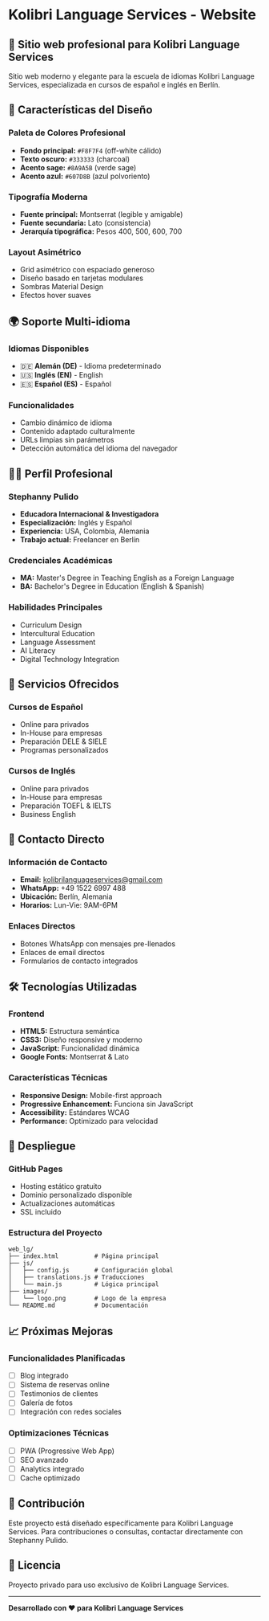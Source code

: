 # Kolibri Language Services - Website

## 🌟 **Sitio web profesional para Kolibri Language Services**

Sitio web moderno y elegante para la escuela de idiomas Kolibri Language Services, especializada en cursos de español e inglés en Berlín.

## 🎨 **Características del Diseño**

### **Paleta de Colores Profesional**
- **Fondo principal:** `#F8F7F4` (off-white cálido)
- **Texto oscuro:** `#333333` (charcoal)
- **Acento sage:** `#8A9A5B` (verde sage)
- **Acento azul:** `#607D8B` (azul polvoriento)

### **Tipografía Moderna**
- **Fuente principal:** Montserrat (legible y amigable)
- **Fuente secundaria:** Lato (consistencia)
- **Jerarquía tipográfica:** Pesos 400, 500, 600, 700

### **Layout Asimétrico**
- Grid asimétrico con espaciado generoso
- Diseño basado en tarjetas modulares
- Sombras Material Design
- Efectos hover suaves

## 🌍 **Soporte Multi-idioma**

### **Idiomas Disponibles**
- 🇩🇪 **Alemán (DE)** - Idioma predeterminado
- 🇺🇸 **Inglés (EN)** - English
- 🇪🇸 **Español (ES)** - Español

### **Funcionalidades**
- Cambio dinámico de idioma
- Contenido adaptado culturalmente
- URLs limpias sin parámetros
- Detección automática del idioma del navegador

## 👩‍🏫 **Perfil Profesional**

### **Stephanny Pulido**
- **Educadora Internacional & Investigadora**
- **Especialización:** Inglés y Español
- **Experiencia:** USA, Colombia, Alemania
- **Trabajo actual:** Freelancer en Berlín

### **Credenciales Académicas**
- **MA:** Master's Degree in Teaching English as a Foreign Language
- **BA:** Bachelor's Degree in Education (English & Spanish)

### **Habilidades Principales**
- Curriculum Design
- Intercultural Education
- Language Assessment
- AI Literacy
- Digital Technology Integration

## 🎯 **Servicios Ofrecidos**

### **Cursos de Español**
- Online para privados
- In-House para empresas
- Preparación DELE & SIELE
- Programas personalizados

### **Cursos de Inglés**
- Online para privados
- In-House para empresas
- Preparación TOEFL & IELTS
- Business English

## 📱 **Contacto Directo**

### **Información de Contacto**
- **Email:** kolibrilanguageservices@gmail.com
- **WhatsApp:** +49 1522 6997 488
- **Ubicación:** Berlín, Alemania
- **Horarios:** Lun-Vie: 9AM-6PM

### **Enlaces Directos**
- Botones WhatsApp con mensajes pre-llenados
- Enlaces de email directos
- Formularios de contacto integrados

## 🛠️ **Tecnologías Utilizadas**

### **Frontend**
- **HTML5:** Estructura semántica
- **CSS3:** Diseño responsive y moderno
- **JavaScript:** Funcionalidad dinámica
- **Google Fonts:** Montserrat & Lato

### **Características Técnicas**
- **Responsive Design:** Mobile-first approach
- **Progressive Enhancement:** Funciona sin JavaScript
- **Accessibility:** Estándares WCAG
- **Performance:** Optimizado para velocidad

## 🚀 **Despliegue**

### **GitHub Pages**
- Hosting estático gratuito
- Dominio personalizado disponible
- Actualizaciones automáticas
- SSL incluido

### **Estructura del Proyecto**
```
web_lg/
├── index.html          # Página principal
├── js/
│   ├── config.js       # Configuración global
│   ├── translations.js # Traducciones
│   └── main.js         # Lógica principal
├── images/
│   └── logo.png        # Logo de la empresa
└── README.md           # Documentación
```

## 📈 **Próximas Mejoras**

### **Funcionalidades Planificadas**
- [ ] Blog integrado
- [ ] Sistema de reservas online
- [ ] Testimonios de clientes
- [ ] Galería de fotos
- [ ] Integración con redes sociales

### **Optimizaciones Técnicas**
- [ ] PWA (Progressive Web App)
- [ ] SEO avanzado
- [ ] Analytics integrado
- [ ] Cache optimizado

## 🤝 **Contribución**

Este proyecto está diseñado específicamente para Kolibri Language Services. Para contribuciones o consultas, contactar directamente con Stephanny Pulido.

## 📄 **Licencia**

Proyecto privado para uso exclusivo de Kolibri Language Services.

---

**Desarrollado con ❤️ para Kolibri Language Services** 
